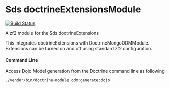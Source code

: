 Sds doctrineExtensionsModule
============================

[![Build Status](https://secure.travis-ci.org/superdweebie/doctrineExtensionsModule.png)](http://travis-ci.org/superdweebie/doctrineExtensionsModule)

A zf2 module for the Sds doctrineExtensions

This integrates doctrineExtensions with DoctrineMongoODMModule. Extensions can be turned on and off using standard zf2 configuration.

#### Command Line
Access Dojo Model generation from the Doctrine command line as following

```sh
./vendor/bin/doctrine-module odm:generate:dojo
```